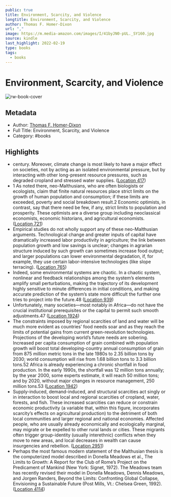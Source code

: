 ```yaml
---
public: true
title: Environment, Scarcity, and Violence
longtitle: Environment, Scarcity, and Violence
author: Thomas F. Homer-Dixon
url: ","
image: https://m.media-amazon.com/images/I/41byJN0-pUL._SY160.jpg
source: kindle
last_highlight: 2022-02-19
type: books
tags:
  - books
---
```

# Environment, Scarcity, and Violence

![rw-book-cover](https://m.media-amazon.com/images/I/41byJN0-pUL._SY160.jpg)

## Metadata
- Author: [Thomas F. Homer-Dixon](Thomas%20F.%20Homer-Dixon.md)
- Full Title: Environment, Scarcity, and Violence
- Category: #books

## Highlights
- century. Moreover, climate change is most likely to have a major effect on societies, not by acting as an isolated environmental pressure, but by interacting with other long-present resource pressures, such as degraded cropland and stressed water supplies. ([Location 417](https://readwise.io/to_kindle?action=open&asin=B0073X0IB8&location=417))
- 1 As noted there, neo-Malthusians, who are often biologists or ecologists, claim that finite natural resources place strict limits on the growth of human population and consumption; if these limits are exceeded, poverty and social breakdown result.2 Economic optimists, in contrast, say that there need be few, if any, strict limits to population and prosperity. These optimists are a diverse group including neoclassical economists, economic historians, and agricultural economists. ([Location 721](https://readwise.io/to_kindle?action=open&asin=B0073X0IB8&location=721))
- Empirical studies do not wholly support any of these neo-Malthusian arguments. Technological change and greater inputs of capital have dramatically increased labor productivity in agriculture; the link between population growth and low savings is unclear; changes in agrarian structure induced by such growth can sometimes increase food output; and larger populations can lower environmental degradation, if, for example, they use certain labor-intensive technologies (like slope terracing). ([Location 765](https://readwise.io/to_kindle?action=open&asin=B0073X0IB8&location=765))
- Indeed, some environmental systems are chaotic. In a chaotic system, nonlinear and feedback relationships among the system’s elements amplify small perturbations, making the trajectory of its development highly sensitive to minute differences in initial conditions, and making accurate prediction of the system’s state more difficult the further one tries to project into the future.48 ([Location 939](https://readwise.io/to_kindle?action=open&asin=B0073X0IB8&location=939))
- Unfortunately, many societies—most notably in Africa—do not have the crucial institutional prerequisites or the capital to permit such smooth adjustments.47 ([Location 1924](https://readwise.io/to_kindle?action=open&asin=B0073X0IB8&location=1924))
- The constraints imposed by regional scarcities of land and water will be much more evident as countries’ food needs soar and as they reach the limits of potential gains from current green-revolution technologies. Projections of the developing world’s future needs are sobering. Increased per capita consumption of grain combined with population growth will boost total developing-country annual consumption of grain from 875 million metric tons in the late 1980s to 2.35 billion tons by 2030; world consumption will rise from 1.68 billion tons to 3.3 billion tons.52 Africa is already experiencing a chronic shortfall in food production. In the early 1990s, the shortfall was 12 million tons annually; by the year 2000, some experts estimate, it will reach 50 million tons; and by 2020, without major changes in resource management, 250 million tons.53 ([Location 1942](https://readwise.io/to_kindle?action=open&asin=B0073X0IB8&location=1942))
- Supply-induced, demand-induced, and structural scarcities act singly or in interaction to boost local and regional scarcities of cropland, water, forests, and fish. These increased scarcities can reduce or constrain economic productivity (a variable that, within this figure, incorporates scarcity’s effects on agricultural production) to the detriment of both local communities and larger regional and national economies. Affected people, who are usually already economically and ecologically marginal, may migrate or be expelled to other rural lands or cities. These migrants often trigger group-identity (usually interethnic) conflicts when they move to new areas, and local decreases in wealth can cause insurgencies and rebellion. ([Location 2951](https://readwise.io/to_kindle?action=open&asin=B0073X0IB8&location=2951))
- Perhaps the most famous modern statement of the Malthusian thesis is the computerized model described in Donella Meadows et al., The Limits to Growth: A Report for the Club of Rome’s Project on the Predicament of Mankind (New York: Signet, 1972). The Meadows team has recently revised their model in Donella Meadows, Dennis Meadows, and Jorgen Randers, Beyond the Limits: Confronting Global Collapse, Envisioning a Sustainable Future (Post Mills, Vt.: Chelsea Green, 1992). ([Location 4114](https://readwise.io/to_kindle?action=open&asin=B0073X0IB8&location=4114))
